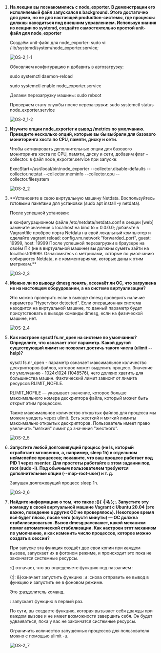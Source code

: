 1. **На лекции вы познакомились с node_exporter. В демонстрации его исполняемый файл запускался в background. Этого достаточно для демо, но не для              настоящей    production-системы, где процессы должны находиться под внешним управлением. Используя знания из лекции по systemd, создайте                    самостоятельно     простой unit-    файл для node_exporter**

    Создаём unit-файл для node_exporter: sudo vi /lib/systemd/system/node_exporter.service;
    
    ![OS-2_1-1](img/OS-2_1-1.png)
    
    Обновляем конфигурацию и добавить в автозагрузку:
    
    sudo systemctl daemon-reload

    sudo systemctl enable node_exporter.service
    
    Делаем перезагрузку машины: sudo reboot
    
    Проверяем стату службы после перезагрузки: sudo systemctl status node_exporter.service
    
    ![OS-2_1-2](img/OS-2_1-2.png)
    
2. **Изучите опции node_exporter и вывод /metrics по умолчанию. Приведите несколько опций, которые вы бы выбрали для базового мониторинга хоста по CPU,          памяти, диску и сети.**

    Чтобы активировать дополнительные опции для базового мониторинга хоста по CPU, памяти, диску и сети, добавим флаг –collector. в файл                     node_exporter.service при запуске:
    
    ExecStart=/usr/local/bin/node_exporter  --collector.disable-defaults --collector.netstat --collector.meminfo --collector.cpu --collector.filesystem
    
    ![OS-2_2](img/OS-2_2.png)
    
3. **Установите в свою виртуальную машину Netdata. Воспользуйтесь готовыми пакетами для установки (sudo apt install -y netdata).

    После успешной установки:

    в конфигурационном файле /etc/netdata/netdata.conf в секции [web] замените значение с localhost на bind to = 0.0.0.0;
    добавьте в Vagrantfile проброс порта Netdata на свой локальный компьютер и сделайте vagrant reload:
    config.vm.network "forwarded_port", guest: 19999, host: 19999
    После успешной перезагрузки в браузере на своём ПК (не в виртуальной машине) вы должны суметь зайти на localhost:19999. Ознакомьтесь с метриками,           которые по умолчанию собираются Netdata, и с комментариями, которые даны к этим метрикам.**
    
    ![OS-2_3](img/OS-2_3.png)
    
4. **Можно ли по выводу dmesg понять, осознаёт ли ОС, что загружена не на настоящем оборудовании, а на системе виртуализации?**

   Это можно проверить если в выводе dmesg проверить наличие параметра "Hypervisor detected". Если операционная система находится на виртуальной машине,    то данный параметр будет присутствовать в выводе команды dmesg, если на физической машине, нет.
   
   ![OS-2_4](img/OS-2_4.png)
   
5. **Как настроен sysctl fs.nr_open на системе по умолчанию? Определите, что означает этот параметр. Какой другой существующий лимит не позволит достичь      такого числа (ulimit --help)?**

    sysctl fs.nr_open - параметр означает максимальное количество дескрипторов файлов, которое может выделить процесс. Значение по умолчанию - 1024х1024    (1048576), чего должно хватить для большинства машин. Фактический лимит зависит от лимита ресурсов RLIMIT_NOFILE.
    
    RLIMIT_NOFILE — указывает значение, которое больше максимального номера дескриптора файла, который может быть открыт этим процессом.
    
    Также максимальное количество открытых файлов для процесса мы можем увидеть через ulimit. Есть жесткий и мягкий лимиты максимально открытых               дескрипторов. Пользователь имеет право увеличить "мягкий" лимит до значения "жесткого".
    
    ![OS-2_5](img/OS-2_5.png)
    
6. **Запустите любой долгоживущий процесс (не ls, который отработает мгновенно, а, например, sleep 1h) в отдельном неймспейсе процессов; покажите, что        ваш процесс работает под PID 1 через nsenter. Для простоты работайте в этом задании под root (sudo -i). Под обычным пользователем требуются              дополнительные опции (--map-root-user) и т. д.**

    Запущен долгожевущий процесс sleep 1h.
    
    ![OS-2_6](img/OS-2_6.png)
    
7. **Найдите информацию о том, что такое :(){ :|:& };:. Запустите эту команду в своей виртуальной машине Vagrant с Ubuntu 20.04 (это важно, поведение в        других ОС не проверялось). Некоторое время всё будет плохо, после чего (спустя минуты) — ОС должна стабилизироваться. Вызов dmesg расскажет, какой        механизм помог автоматической стабилизации.
     Как настроен этот механизм по умолчанию, и как изменить число процессов, которое можно создать в сессии?**
     
     При запуске эта функция создаёт две свои копии при каждом вызове, запускает их в фотоном режиме, и происходит это пока не закончатся системные            ресурсы.
     
     :() означает, что вы определяете функцию под названием :

      {:|: &}означает запустить функцию :и :снова отправить ее вывод в функцию и запустить ее в фоновом режиме.

      Это ;разделитель команд.

      : запускает функцию в первый раз.

      По сути, вы создаете функцию, которая вызывает себя дважды при каждом вызове и не имеет возможности завершить себя. Он будет удваиваться, пока у         вас не закончатся системные ресурсы.
      
      Ограничить количество запущенных процессов для пользователя можно с помощью ulimit -u.
      
      ![OS-2_7](img/OS-2_7.png)
    

